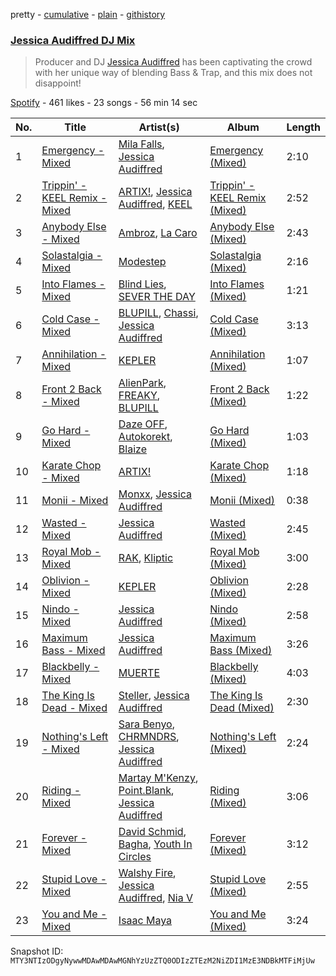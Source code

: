 pretty - [cumulative](/playlists/cumulative/37i9dQZF1DX43n2dEAWJhy.md) - [plain](/playlists/plain/37i9dQZF1DX43n2dEAWJhy) - [githistory](https://github.githistory.xyz/mackorone/spotify-playlist-archive/blob/main/playlists/plain/37i9dQZF1DX43n2dEAWJhy)

### [Jessica Audiffred DJ Mix](https://open.spotify.com/playlist/37i9dQZF1DX43n2dEAWJhy)

> Producer and DJ <a href="spotify:artist:4odLDriBk6oEZotzLPTSnD">Jessica Audiffred</a> has been captivating the crowd with her unique way of blending Bass & Trap, and this mix does not disappoint!

[Spotify](https://open.spotify.com/user/spotify) - 461 likes - 23 songs - 56 min 14 sec

| No. | Title | Artist(s) | Album | Length |
|---|---|---|---|---|
| 1 | [Emergency \- Mixed](https://open.spotify.com/track/7p8CU0WrOKLQBBCB0DYwl3) | [Mila Falls](https://open.spotify.com/artist/5m1yocXnIqkhC8dyQQd6Ve), [Jessica Audiffred](https://open.spotify.com/artist/4odLDriBk6oEZotzLPTSnD) | [Emergency \(Mixed\)](https://open.spotify.com/album/1e1eTGgVELZrYT1q8XEthH) | 2:10 |
| 2 | [Trippin' \- KEEL Remix \- Mixed](https://open.spotify.com/track/4ziS1MYywO58qoPbZgRyP3) | [ARTIX!](https://open.spotify.com/artist/2d7Oro82tVznMBYXDoGiHy), [Jessica Audiffred](https://open.spotify.com/artist/4odLDriBk6oEZotzLPTSnD), [KEEL](https://open.spotify.com/artist/01G5DkOdtzpimIyyznaSj3) | [Trippin' \- KEEL Remix \(Mixed\)](https://open.spotify.com/album/0g1vH7olmLs9WWtAlginI7) | 2:52 |
| 3 | [Anybody Else \- Mixed](https://open.spotify.com/track/2ZZ6V2M4D9WkKhvu5008Gc) | [Ambroz](https://open.spotify.com/artist/2u5mlZ1WBUEQOdxKTzPuLl), [La Caro](https://open.spotify.com/artist/5txLWnC7d2XWulYCLmzDEQ) | [Anybody Else \(Mixed\)](https://open.spotify.com/album/2Z5WUMDRSra41xz0n2rN72) | 2:43 |
| 4 | [Solastalgia \- Mixed](https://open.spotify.com/track/4s4zGFPhdcq83ogtPqFWWs) | [Modestep](https://open.spotify.com/artist/5zYJziKktyqWwmoAWXrShP) | [Solastalgia \(Mixed\)](https://open.spotify.com/album/6GiGObvPa67ECdqIcuBDUG) | 2:16 |
| 5 | [Into Flames \- Mixed](https://open.spotify.com/track/31UjZc282hoxQqdDEAKmbA) | [Blind Lies](https://open.spotify.com/artist/5yY10ioDVuggcXzNMIuyrl), [SEVER THE DAY](https://open.spotify.com/artist/1a0poZhgRnTvRWGwOLJqBb) | [Into Flames \(Mixed\)](https://open.spotify.com/album/2iTnzyJwG7tenzjY6DKY5o) | 1:21 |
| 6 | [Cold Case \- Mixed](https://open.spotify.com/track/36EUawlYhuMAFAe2lP4ivr) | [BLUPILL](https://open.spotify.com/artist/3ZJYnAKri70UCI388uqGac), [Chassi](https://open.spotify.com/artist/3uSdOouuT7NoUXdDSeJnky), [Jessica Audiffred](https://open.spotify.com/artist/4odLDriBk6oEZotzLPTSnD) | [Cold Case \(Mixed\)](https://open.spotify.com/album/7DMyLugJCky9Sopp3Dv3zF) | 3:13 |
| 7 | [Annihilation \- Mixed](https://open.spotify.com/track/5HxcI8vN4r516qmBj0ebU1) | [KEPLER](https://open.spotify.com/artist/0Uu0dF0OePrSoD0pGChP04) | [Annihilation \(Mixed\)](https://open.spotify.com/album/4ytTC71Ew0aeyc9EE4y7Vg) | 1:07 |
| 8 | [Front 2 Back \- Mixed](https://open.spotify.com/track/3PkMXMW3kOF0r7exAXQwCA) | [AlienPark](https://open.spotify.com/artist/7xtEdHtZ1CdyPAY4px5N3R), [FREAKY](https://open.spotify.com/artist/6sYyA68IIlFTfDlHzDFlGT), [BLUPILL](https://open.spotify.com/artist/3ZJYnAKri70UCI388uqGac) | [Front 2 Back \(Mixed\)](https://open.spotify.com/album/09UiSiriPjR4uMHN0dlk1B) | 1:22 |
| 9 | [Go Hard \- Mixed](https://open.spotify.com/track/4YdY764PCfdN4tDwglrVFR) | [Daze OFF](https://open.spotify.com/artist/54tnP9maEJ4i8AVHbwXjvq), [Autokorekt](https://open.spotify.com/artist/0qSe9ankWkiCVAS7zTd1fo), [Blaize](https://open.spotify.com/artist/3JWujTYoN6ZnxXg3dTWpno) | [Go Hard \(Mixed\)](https://open.spotify.com/album/5pO1nCVV4KgvYsBhjdZT9m) | 1:03 |
| 10 | [Karate Chop \- Mixed](https://open.spotify.com/track/79CrMfHtX2mWK9uO2ncMoA) | [ARTIX!](https://open.spotify.com/artist/2d7Oro82tVznMBYXDoGiHy) | [Karate Chop \(Mixed\)](https://open.spotify.com/album/3RBqWhThQSNzQjy473aqyz) | 1:18 |
| 11 | [Monii \- Mixed](https://open.spotify.com/track/4dVMNoTHPhjqlg3mkOvFkd) | [Monxx](https://open.spotify.com/artist/2FJC1Wce3SiCCbIoYwVWq0), [Jessica Audiffred](https://open.spotify.com/artist/4odLDriBk6oEZotzLPTSnD) | [Monii \(Mixed\)](https://open.spotify.com/album/7hRTZvXGHXO8WQulMvDQjd) | 0:38 |
| 12 | [Wasted \- Mixed](https://open.spotify.com/track/5ku2NTjGRsi9UBSLFk7KCW) | [Jessica Audiffred](https://open.spotify.com/artist/4odLDriBk6oEZotzLPTSnD) | [Wasted \(Mixed\)](https://open.spotify.com/album/1vrdipeTXPXOQibCI7DUEj) | 2:45 |
| 13 | [Royal Mob \- Mixed](https://open.spotify.com/track/2OdVKrNAk8tntdMaJCfBkD) | [RAK](https://open.spotify.com/artist/3sodMowegH4NBuzDamQ9xR), [Kliptic](https://open.spotify.com/artist/5y6O9vl8dOVvL0CCSGrrCc) | [Royal Mob \(Mixed\)](https://open.spotify.com/album/2qTRncw1nCGkUwdVpvsX5M) | 3:00 |
| 14 | [Oblivion \- Mixed](https://open.spotify.com/track/1LD2g8e3HP2At96dDpM3bp) | [KEPLER](https://open.spotify.com/artist/0Uu0dF0OePrSoD0pGChP04) | [Oblivion \(Mixed\)](https://open.spotify.com/album/7LeFEZniDzIRzMBe4w8nzc) | 2:28 |
| 15 | [Nindo \- Mixed](https://open.spotify.com/track/6wGnGPf2uoT2bgRaxEsBI4) | [Jessica Audiffred](https://open.spotify.com/artist/4odLDriBk6oEZotzLPTSnD) | [Nindo \(Mixed\)](https://open.spotify.com/album/4Rbx1R0XeGmpFUXYI1eSUf) | 2:58 |
| 16 | [Maximum Bass \- Mixed](https://open.spotify.com/track/0obVBVcjteuUfYbtYpCULp) | [Jessica Audiffred](https://open.spotify.com/artist/4odLDriBk6oEZotzLPTSnD) | [Maximum Bass \(Mixed\)](https://open.spotify.com/album/6LTttcVpWJDDNhG493BlSC) | 3:26 |
| 17 | [Blackbelly \- Mixed](https://open.spotify.com/track/1dstEtGMPl5DX5S0gXHqZS) | [MUERTE](https://open.spotify.com/artist/6TWscSE05GH5UvJpVq8y7y) | [Blackbelly \(Mixed\)](https://open.spotify.com/album/1iykukSeTOfThmvumG4Ecl) | 4:03 |
| 18 | [The King Is Dead \- Mixed](https://open.spotify.com/track/4vH5mVsSZc5otEjvs8fH4N) | [Steller](https://open.spotify.com/artist/7fNu9x4iV166BQmQQKOmXl), [Jessica Audiffred](https://open.spotify.com/artist/4odLDriBk6oEZotzLPTSnD) | [The King Is Dead \(Mixed\)](https://open.spotify.com/album/0MyHYlZBAewOxCzUPiT0QP) | 2:30 |
| 19 | [Nothing's Left \- Mixed](https://open.spotify.com/track/1JPUSU6qv760mFR9jXRxGp) | [Sara Benyo](https://open.spotify.com/artist/6jJS6oEAQ78VJ7RhG3KS4M), [CHRMNDRS](https://open.spotify.com/artist/697Lw6sG4wn7W0Ospz4lPe), [Jessica Audiffred](https://open.spotify.com/artist/4odLDriBk6oEZotzLPTSnD) | [Nothing's Left \(Mixed\)](https://open.spotify.com/album/5ElNMeHLrDr9oZSpEaUF9R) | 2:24 |
| 20 | [Riding \- Mixed](https://open.spotify.com/track/6mh4sSTjHoLWUUwGdfN66v) | [Martay M'Kenzy](https://open.spotify.com/artist/0LVK3Io8yAwy9KLL0lyIHb), [Point.Blank](https://open.spotify.com/artist/0kceiKJrP7AsW2rUPeAw3v), [Jessica Audiffred](https://open.spotify.com/artist/4odLDriBk6oEZotzLPTSnD) | [Riding \(Mixed\)](https://open.spotify.com/album/1vaE2uHBl2wp9PyXDb8qyL) | 3:06 |
| 21 | [Forever \- Mixed](https://open.spotify.com/track/2xY1yHi0JnKr0U6Ly2ve02) | [David Schmid](https://open.spotify.com/artist/24EErCSBTByoYNBhyH0zyr), [Bagha](https://open.spotify.com/artist/3NNinvt3V9x5qPOwQge1ON), [Youth In Circles](https://open.spotify.com/artist/35FbwufKDprqJfq8Qnk31b) | [Forever \(Mixed\)](https://open.spotify.com/album/747qD3J6U6pkRRBNfajH7Y) | 3:12 |
| 22 | [Stupid Love \- Mixed](https://open.spotify.com/track/3ha4pG9L1Q2HzX7mRzxvdk) | [Walshy Fire](https://open.spotify.com/artist/3yJLZoq3Ra2VmSW5teVgih), [Jessica Audiffred](https://open.spotify.com/artist/4odLDriBk6oEZotzLPTSnD), [Nia V](https://open.spotify.com/artist/1SfEO6H8Sp6ZZYUeZC3sJX) | [Stupid Love \(Mixed\)](https://open.spotify.com/album/2YqP4bmYmFUqwkfRLucA7o) | 2:55 |
| 23 | [You and Me \- Mixed](https://open.spotify.com/track/2JQ8ZxjKIkKHEIJbUtQy1T) | [Isaac Maya](https://open.spotify.com/artist/57nfWuv6BoRlsy8xLOxlO8) | [You and Me \(Mixed\)](https://open.spotify.com/album/2EdrVYft56TlCaSdJv1uBz) | 3:24 |

Snapshot ID: `MTY3NTIzODgyNywwMDAwMDAwMGNhYzUzZTQ0ODIzZTEzM2NiZDI1MzE3NDBkMTFiMjUw`
